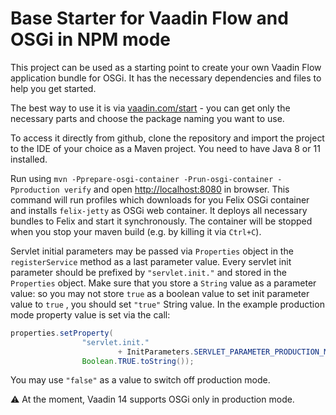 # Base Starter for Vaadin Flow and OSGi in NPM mode

This project can be used as a starting point to create your own Vaadin Flow application bundle for OSGi.
It has the necessary dependencies and files to help you get started.

The best way to use it is via [vaadin.com/start](https://vaadin.com/start) - you can get only the necessary parts and choose the package naming you want to use.

To access it directly from github, clone the repository and import the project to the IDE of your choice as a Maven project. You need to have Java 8 or 11 installed.

Run using `mvn -Pprepare-osgi-container -Prun-osgi-container -Pproduction verify` and open [http://localhost:8080](http://localhost:8080) in browser.
This command will run profiles which downloads for you Felix OSGi container and installs `felix-jetty` 
as OSGi web container. It deploys all necessary bundles to Felix and start it synchronously.
The container will be stopped  when you stop your maven build (e.g. by killing it via `Ctrl+C`).

Servlet initial parameters may be passed via `Properties` object in the `registerService` method as a last
parameter value. Every servlet init parameter should be prefixed by `"servlet.init."`  and stored in the 
`Properties` object. Make sure that you store a `String` value as a parameter value: so you may not store
`true`  as a boolean value to set init parameter value to `true` , you should set `"true"` String value.
In the example production mode property value is set via the call:

```java
properties.setProperty(
                "servlet.init."
                        + InitParameters.SERVLET_PARAMETER_PRODUCTION_MODE,
                Boolean.TRUE.toString());
```

You may use `"false"` as a value to switch off production mode.

:warning:
At the moment, Vaadin 14 supports OSGi only in production mode. 